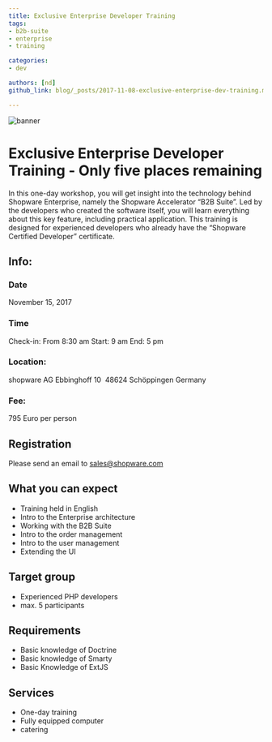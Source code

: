 ```yaml
---
title: Exclusive Enterprise Developer Training
tags:
- b2b-suite
- enterprise
- training

categories:
- dev

authors: [nd]
github_link: blog/_posts/2017-11-08-exclusive-enterprise-dev-training.md

---
```


![banner](/blog/img/2017-11-08-exclusive-enterprise-dev-training/banner.png)

# Exclusive Enterprise Developer Training - Only five places remaining

In this one-day workshop, you will get insight into the technology behind Shopware Enterprise, namely the Shopware Accelerator “B2B Suite”. Led by the developers who created the software itself, you will learn everything about this key feature, including practical application. This training is designed for experienced developers who already have the “Shopware Certified Developer” certificate. 

## Info:

### Date
November 15, 2017

### Time
Check-in: From 8:30 am
Start: 9 am
End: 5 pm

### Location:
shopware AG
Ebbinghoff 10 
48624 Schöppingen
Germany 

### Fee:
795 Euro per person

## Registration
Please send an email to sales@shopware.com

## What you can expect
- Training held in English
- Intro to the Enterprise architecture
- Working with the B2B Suite
- Intro to the order management
- Intro to the user management
- Extending the UI

## Target group
- Experienced PHP developers
- max. 5 participants

## Requirements
- Basic knowledge of Doctrine
- Basic knowledge of Smarty
- Basic Knowledge of ExtJS

## Services
- One-day training
- Fully equipped computer
- catering
 

